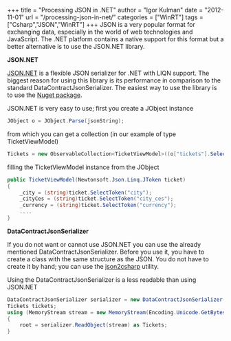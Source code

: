 +++
title = "Processing JSON in .NET"
author = "Igor Kulman"
date = "2012-11-01"
url = "/processing-json-in-net/"
categories = ["WinRT"]
tags = ["Csharp","JSON","WinRT"]
+++
JSON is a very popular format for exchanging data, especially in the world of web technologies and JavaScript. The .NET platform contains a native support for this format but a better alternative is to use the JSON.NET library.

**JSON.NET**

[JSON.NET][1] is a flexible JSON serializer for .NET with LIQN support. The biggest reason for using this library is its performance in comparison to the standard DataContractJsonSerializer. The easiest way to use the library is to use the [Nuget package][2].

JSON.NET is very easy to use; first you create a JObject instance

```csharp
JObject o = JObject.Parse(jsonString);
```

<!--more-->

from which you can get a collection (in our example of type TicketViewModel)

```csharp
Tickets = new ObservableCollection<TicketViewModel>((o["tickets"].Select(ticket => new TicketViewModel(ticket)).OrderBy(l => l.City).ToList()));
```

filling the TicketViewModel instance from the JObject

```csharp
public TicketViewModel(Newtonsoft.Json.Linq.JToken ticket) 
{
    _city = (string)ticket.SelectToken("city"); 
    _cityCes = (string)ticket.SelectToken("city_ces");      
    _currency = (string)ticket.SelectToken("currency");  
    .... 
} 
```

**DataContractJsonSerializer**

If you do not want or cannot use JSON.NET you can use the already mentioned DataContractJsonSerializer. Before you use it, you have to create a class with the same structure as the JSON. You do not have to create it by hand; you can use the [json2csharp][3] utility.

Using the DataContractJsonSerializer is a less readable than using JSON.NET

```csharp
DataContractJsonSerializer serializer = new DataContractJsonSerializer(typeof(Tickets)); 
Tickets tickets; 
using (MemoryStream stream = new MemoryStream(Encoding.Unicode.GetBytes(responseText))) 
{
    root = serializer.ReadObject(stream) as Tickets; 
}
```

 [1]: http://james.newtonking.com/projects/json-net.aspx
 [2]: https://nuget.org/packages/Newtonsoft.Json
 [3]: http://json2csharp.com/
